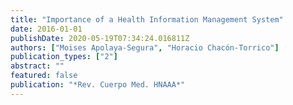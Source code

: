 ```yaml
---
title: "Importance of a Health Information Management System"
date: 2016-01-01
publishDate: 2020-05-19T07:34:24.016811Z
authors: ["Moises Apolaya-Segura", "Horacio Chacón-Torrico"]
publication_types: ["2"]
abstract: ""
featured: false
publication: "*Rev. Cuerpo Med. HNAAA*"
---
```

